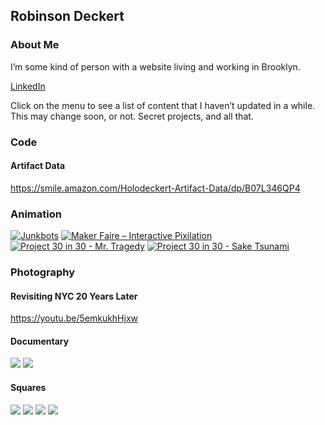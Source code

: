 ## Robinson Deckert

### About Me

I’m some kind of person with a website living and working in Brooklyn.

[LinkedIn](https://www.linkedin.com/in/robinsondeckert/)

Click on the menu to see a list of content that I haven’t updated in a while. This may change soon, or not. Secret projects, and all that.

### Code
#### Artifact Data
https://smile.amazon.com/Holodeckert-Artifact-Data/dp/B07L346QP4

### Animation

[![Junkbots](http://img.youtube.com/vi/A1JJk3hM2NE/0.jpg)](https://www.youtube.com/watch?v=A1JJk3hM2NE "Junkbots")
[![Maker Faire – Interactive Pixilation](http://img.youtube.com/vi/JAfjwxbbZN0/0.jpg)](https://www.youtube.com/watch?v=JAfjwxbbZN0 "Maker Faire – Interactive Pixilation")
[![Project 30 in 30 - Mr. Tragedy](http://img.youtube.com/vi/mi2G2P3LhKk/0.jpg)](https://www.youtube.com/watch?v=mi2G2P3LhKk "Project 30 in 30 - Mr. Tragedy")
[![Project 30 in 30 - Sake Tsunami](http://img.youtube.com/vi/kwKEffVuOLk/0.jpg)](https://www.youtube.com/watch?v=kwKEffVuOLk "Project 30 in 30 - Sake Tsunami")



### Photography

#### Revisiting NYC 20 Years Later

https://youtu.be/5emkukhHjxw

#### Documentary

![](http://robinsondeckert.com/wp-content/uploads/2016/02/Recycling1-198x300.jpg)
![](http://robinsondeckert.com/wp-content/uploads/2016/02/Recycling2-198x300.jpg)

#### Squares

![](http://robinsondeckert.com/wp-content/uploads/2016/02/Square4.jpg)
![](http://robinsondeckert.com/wp-content/uploads/2016/02/Square3.jpg)
![](http://robinsondeckert.com/wp-content/uploads/2016/02/Square2.jpg)
![](http://robinsondeckert.com/wp-content/uploads/2016/02/Square1.jpg)
